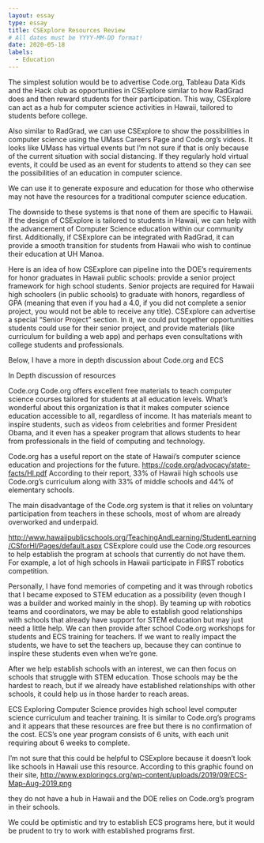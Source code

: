 ```yaml
---
layout: essay
type: essay
title: CSExplore Resources Review
# All dates must be YYYY-MM-DD format!
date: 2020-05-18
labels:
  - Education
---	
```



The simplest solution would be to advertise Code.org, Tableau Data Kids and the Hack club as  opportunities in CSExplore similar to how RadGrad does and then reward students for their participation. This way, CSExplore can act as a hub for computer science activities in Hawaii, tailored to students before college. 

Also similar to RadGrad, we can use CSExplore to show the possibilities in computer science using the UMass Careers Page and Code.org’s videos. It looks like UMass has virtual events but I’m not sure if that is only because of the current situation with social distancing. If they regularly hold virtual events, it could be used as an event for students to attend so they can see the possibilities of an education in computer science.

We can use it to generate exposure and education for those who otherwise may not have the resources for a traditional computer science education.

The downside to these systems is that none of them are specific to Hawaii. If the design of CSExplore is tailored to students in Hawaii, we can help with the advancement of Computer Science education within our community first. Additionally, if CSExplore can be integrated with RadGrad, it can provide a smooth transition for students from Hawaii who wish to continue their education at UH Manoa. 

Here is an idea of how CSExplore can pipeline into the DOE’s requirements for honor graduates in Hawaii public schools: provide a senior project framework for high school students. Senior projects are required for Hawaii high schoolers (in public schools) to graduate with honors, regardless of GPA (meaning that  even if you had a 4.0, if you did not complete a senior project, you would not be able to receive any title). CSExplore can advertise a special “Senior Project” section. In it, we could put together opportunities students could use for their senior project, and provide materials (like curriculum for building a web app) and perhaps even consultations with college students and professionals. 



Below, I have a more in depth discussion about Code.org and ECS

In Depth discussion of resources

Code.org
Code.org offers excellent free materials to teach computer science courses tailored for students at all education levels. What’s wonderful about this organization is that it makes computer science education accessible to all, regardless of income. It has materials meant to inspire students, such as videos from celebrities and former President Obama, and it even has a speaker program that allows students to hear from professionals in the field of computing and technology. 

Code.org has a useful report on the state of Hawaii’s computer science education and projections for the future.
https://code.org/advocacy/state-facts/HI.pdf
According to their report, 33% of Hawaii high schools use Code.org’s curriculum along with 33% of middle schools and 44% of elementary schools. 

The main disadvantage of the Code.org system is that it relies on voluntary participation from teachers in these schools, most of whom are already overworked and underpaid.

http://www.hawaiipublicschools.org/TeachingAndLearning/StudentLearning/CSforHI/Pages/default.aspx
CSExplore could use the Code.org resources to help establish the program at schools that currently do not have them. For example, a lot of high schools in Hawaii participate in FIRST robotics competition. 

Personally, I have fond memories of competing and it was through robotics that I became exposed to STEM education as a possibility (even though I was a builder and worked mainly in the shop). By teaming up with robotics teams and coordinators, we may be able to establish good relationships with schools that already have support for STEM education but may just need a little help. We can then provide after school Code.org workshops for students and ECS training for teachers. If we want to really impact the students, we have to set the teachers up, because they can continue to inspire these students even when we’re gone. 

 After we help establish schools with an interest, we can then focus on schools that struggle with STEM education. Those schools may be the hardest to reach, but if we already have established relationships with other schools, it could help us in those harder to reach areas.



ECS
Exploring Computer Science provides high school level computer science curriculum and teacher training. It is similar to Code.org’s programs and it appears that these resources are free but there is no confirmation of the cost. ECS’s one year program consists of 6 units, with each unit requiring about 6 weeks to complete.

I’m not sure that this could be helpful to CSExplore because it doesn’t look like schools in Hawaii use this resource. According to this graphic found on their site, http://www.exploringcs.org/wp-content/uploads/2019/09/ECS-Map-Aug-2019.png

they do not have a hub in Hawaii and the DOE relies on Code.org’s program in their schools. 

We could be optimistic and try to establish ECS programs here, but it would be prudent to try to work with established programs first. 
